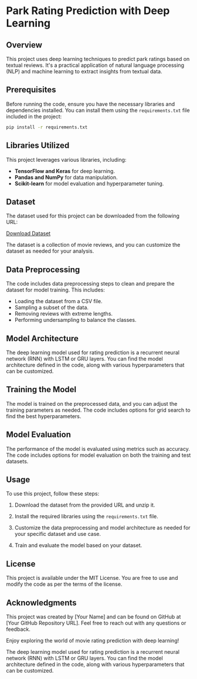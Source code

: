 # Park Rating Prediction with Deep Learning

## Overview

This project uses deep learning techniques to predict park ratings based on textual reviews. It's a practical application of natural language processing (NLP) and machine learning to extract insights from textual data.

## Prerequisites

Before running the code, ensure you have the necessary libraries and dependencies installed. You can install them using the `requirements.txt` file included in the project:

```bash
pip install -r requirements.txt
```
## Libraries Utilized

This project leverages various libraries, including:

- **TensorFlow and Keras** for deep learning.
- **Pandas and NumPy** for data manipulation.
- **Scikit-learn** for model evaluation and hyperparameter tuning.

## Dataset

The dataset used for this project can be downloaded from the following URL:

[Download Dataset](https://github.com/lorenzouttini/Exam-Deep-Learning/raw/main/parkReviews.zip)

The dataset is a collection of movie reviews, and you can customize the dataset as needed for your analysis.

## Data Preprocessing

The code includes data preprocessing steps to clean and prepare the dataset for model training. This includes:

- Loading the dataset from a CSV file.
- Sampling a subset of the data.
- Removing reviews with extreme lengths.
- Performing undersampling to balance the classes.

## Model Architecture

The deep learning model used for rating prediction is a recurrent neural network (RNN) with LSTM or GRU layers. You can find the model architecture defined in the code, along with various hyperparameters that can be customized.

## Training the Model

The model is trained on the preprocessed data, and you can adjust the training parameters as needed. The code includes options for grid search to find the best hyperparameters.

## Model Evaluation

The performance of the model is evaluated using metrics such as accuracy. The code includes options for model evaluation on both the training and test datasets.

## Usage

To use this project, follow these steps:

1. Download the dataset from the provided URL and unzip it.

2. Install the required libraries using the `requirements.txt` file.

3. Customize the data preprocessing and model architecture as needed for your specific dataset and use case.

4. Train and evaluate the model based on your dataset.

## License

This project is available under the MIT License. You are free to use and modify the code as per the terms of the license.

## Acknowledgments

This project was created by [Your Name] and can be found on GitHub at [Your GitHub Repository URL]. Feel free to reach out with any questions or feedback.

Enjoy exploring the world of movie rating prediction with deep learning!


The deep learning model used for rating prediction is a recurrent neural network (RNN) with LSTM or GRU layers. You can find the model architecture defined in the code, along with various hyperparameters that can be customized.
